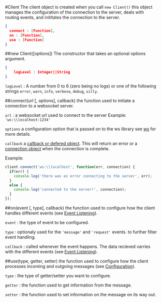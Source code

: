 #Client
The client object is created when you call `new Client()`  this object manages the configuration of the connection to the server, deals with routing events, and inititates the connection to the server.

```json
{
  connect : [Function],
  on : [Function],
  use : [Function]
}
```

##new Client([options])
The constructor that takes an optional options argument.

```json
{
    logLevel : Integer||String
}
```

`logLevel` : A number from 0 to 6 (zero being no logs) or one of the following strings `error`, `warn`, `info`, `verbose`, `debug`, `silly`.

##connect(url [, options], callback)
the function used to initiate a connection to a websocket server.

`url` : a websocket url used to connect to the server
Example: `'ws:\\localhost:1234'`

`options` a configuration option that is passed on to the ws library see [ws](https://github.com/websockets/ws/blob/master/doc/ws.md#new-wswebsocketaddress-protocols-options) for more details.

`callback` a  [callback or defered object](gettingStarted/callbacksPromises/).  This will return an error or a [connection object](classes/connection) when the connection is complete.

Example:
```js
client.connect('ws:\\localhost', function(err, connection) {
  if(err) {
    console.log('there was an error connecting to the server', err);
  }
  else {
    console.log('connected to the server!', connection);
  }
});
```

##on(event [, type], callback)
the function used to configure how the client handles different events (see [Event Listening](configuration/eventListening)).

`event` : the type of event to be configured.

`type` : optionaly used for the `'message'` and `'request'` events. to further filter event handling.

`callback` : called whenever the event happens.  The data recieved varries with the different events (see [Event Listening](configuration/eventListening)).

##use(type, getter, setter)
the function used to configure how the client processes incoming and outgoing messages (see [Configuration](configuration/use)).

`type` : the type of getter/setter you want to configure.

`getter` : the function used to get information from the message.

`setter` : the function used to set information on the message on its way out.